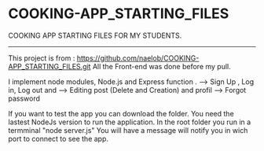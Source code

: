 # COOKING-APP_STARTING_FILES

COOKING APP STARTING FILES FOR MY STUDENTS.

---------------------------------------------------------

This project is from : https://github.com/naelob/COOKING-APP_STARTING_FILES.git
All the Front-end was done before my pull.

I implement node modules, Node.js and Express function . 
--> Sign Up , Log in, Log out and 
--> Editing post (Delete and Creation) and profil
--> Forgot password 

If you want to test the app you can download the folder.
You need the lastest NodeJs version to run the application. 
In the root folder you run in a termminal "node server.js"
You will have a message will notify you in wich port to connect to see the app.
